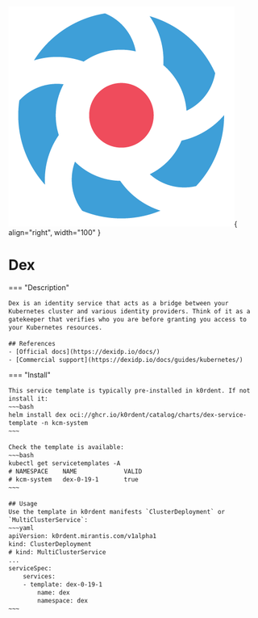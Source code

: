![logo](https://raw.githubusercontent.com/dexidp/website/9ac240c84d3e34766814cd9ece76710cf075ba23/static/favicons/favicon.png){ align="right", width="100" }
# Dex

=== "Description"

    Dex is an identity service that acts as a bridge between your Kubernetes cluster and various identity providers. Think of it as a gatekeeper that verifies who you are before granting you access to your Kubernetes resources.

    ## References
    - [Official docs](https://dexidp.io/docs/)
    - [Commercial support](https://dexidp.io/docs/guides/kubernetes/)

=== "Install"

    This service template is typically pre-installed in k0rdent. If not
    install it:
    ~~~bash
    helm install dex oci://ghcr.io/k0rdent/catalog/charts/dex-service-template -n kcm-system
    ~~~

    Check the template is available:
    ~~~bash
    kubectl get servicetemplates -A
    # NAMESPACE    NAME             VALID
    # kcm-system   dex-0-19-1       true
    ~~~

    ## Usage
    Use the template in k0rdent manifests `ClusterDeployment` or `MultiClusterService`:
    ~~~yaml
    apiVersion: k0rdent.mirantis.com/v1alpha1
    kind: ClusterDeployment
    # kind: MultiClusterService
    ...
    serviceSpec:
        services:
        - template: dex-0-19-1
            name: dex
            namespace: dex
    ~~~
